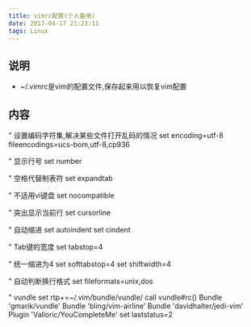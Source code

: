 ```yaml
---
title: vimrc配置(个人备用)
date: 2017-04-17 21:23:11
tags: Linux
---
```


## 说明
* ~/.vimrc是vim的配置文件,保存起来用以恢复vim配置


## 内容

" 设置编码字符集,解决某些文件打开乱码的情况 
set encoding=utf-8 fileencodings=ucs-bom,utf-8,cp936

" 显示行号
set number

" 空格代替制表符
set expandtab

" 不适用vi键盘
set nocompatible

" 突出显示当前行
set cursorline

" 自动缩进
set autoindent
set cindent

" Tab键的宽度
set tabstop=4

" 统一缩进为4
set softtabstop=4
set shiftwidth=4

" 自动判断换行格式
set fileformats=unix,dos

" vundle
set rtp+=~/.vim/bundle/vundle/
call vundle#rc()
Bundle 'gmarik/vundle'
Bundle 'bling/vim-airline'
Bundle 'davidhalter/jedi-vim'
Plugin 'Valloric/YouCompleteMe'
set laststatus=2

